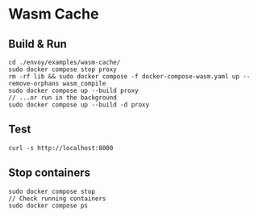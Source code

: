# Wasm Cache 
## Build & Run
```console 
cd ./envoy/examples/wasm-cache/
sudo docker compose stop proxy
rm -rf lib && sudo docker compose -f docker-compose-wasm.yaml up --remove-orphans wasm_compile
sudo docker compose up --build proxy
// ...or run in the background
sudo docker compose up --build -d proxy
```
## Test
```console
curl -s http://localhost:8000
```

## Stop containers
```console
sudo docker compose stop
// Check running containers
sudo docker compose ps
```
